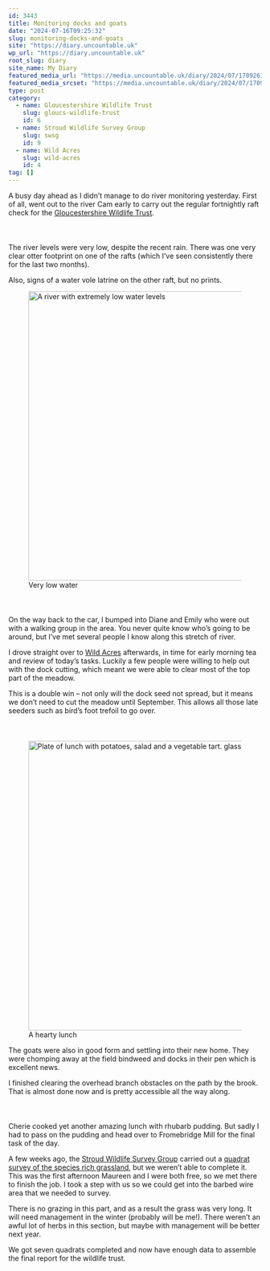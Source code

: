 ```yaml
---
id: 3443
title: Monitoring docks and goats
date: "2024-07-16T09:25:32"
slug: monitoring-docks-and-goats
site: "https://diary.uncountable.uk"
wp_url: "https://diary.uncountable.uk"
root_slug: diary
site_name: My Diary
featured_media_url: "https://media.uncountable.uk/diary/2024/07/17092619/IMG20240716111612.webp"
featured_media_srcset: "https://media.uncountable.uk/diary/2024/07/17092619/IMG20240716111612-300x169.webp 300w, https://media.uncountable.uk/diary/2024/07/17092619/IMG20240716111612-1024x576.webp 1024w, https://media.uncountable.uk/diary/2024/07/17092619/IMG20240716111612-150x150.webp 150w, https://media.uncountable.uk/diary/2024/07/17092619/IMG20240716111612-640x360.webp 640w, https://media.uncountable.uk/diary/2024/07/17092619/IMG20240716111612.webp 2000w"
type: post
category:
  - name: Gloucestershire Wildlife Trust
    slug: gloucs-wildlife-trust
    id: 6
  - name: Stroud Wildlife Survey Group
    slug: swsg
    id: 9
  - name: Wild Acres
    slug: wild-acres
    id: 4
tag: []
---
```



<p>A busy day ahead as I didn&#8217;t manage to do river monitoring yesterday.  First of all, went out to the river Cam early to carry out the regular fortnightly raft check for the <a href="https://www.gloucestershirewildlifetrust.co.uk/volunteer">Gloucestershire Wildlife Trust</a>.</p>


<style>.kb-row-layout-id3443_b81874-98 > .kt-row-column-wrap{align-content:start;}:where(.kb-row-layout-id3443_b81874-98 > .kt-row-column-wrap) > .wp-block-kadence-column{justify-content:start;}.kb-row-layout-id3443_b81874-98 > .kt-row-column-wrap{column-gap:var(--global-kb-gap-md, 2rem);row-gap:var(--global-kb-gap-md, 2rem);padding-top:var(--global-kb-spacing-sm, 1.5rem);padding-bottom:var(--global-kb-spacing-sm, 1.5rem);grid-template-columns:repeat(2, minmax(0, 1fr));}.kb-row-layout-id3443_b81874-98 > .kt-row-layout-overlay{opacity:0.30;}@media all and (max-width: 1024px){.kb-row-layout-id3443_b81874-98 > .kt-row-column-wrap{grid-template-columns:repeat(2, minmax(0, 1fr));}}@media all and (max-width: 767px){.kb-row-layout-id3443_b81874-98 > .kt-row-column-wrap{grid-template-columns:minmax(0, 1fr);}.kb-row-layout-id3443_b81874-98 > .kt-row-column-wrap > .wp-block-kadence-column:nth-of-type(1){order:2;}.kb-row-layout-id3443_b81874-98 > .kt-row-column-wrap > .wp-block-kadence-column:nth-of-type(2){order:1;}.kb-row-layout-id3443_b81874-98 > .kt-row-column-wrap > .wp-block-kadence-column:nth-of-type(3){order:12;}.kb-row-layout-id3443_b81874-98 > .kt-row-column-wrap > .wp-block-kadence-column:nth-of-type(4){order:11;}.kb-row-layout-id3443_b81874-98 > .kt-row-column-wrap > .wp-block-kadence-column:nth-of-type(5){order:22;}.kb-row-layout-id3443_b81874-98 > .kt-row-column-wrap > .wp-block-kadence-column:nth-of-type(6){order:21;}.kb-row-layout-id3443_b81874-98 > .kt-row-column-wrap > .wp-block-kadence-column:nth-of-type(7){order:32;}.kb-row-layout-id3443_b81874-98 > .kt-row-column-wrap > .wp-block-kadence-column:nth-of-type(8){order:31;}}</style><div class="kb-row-layout-wrap kb-row-layout-id3443_b81874-98 alignnone wp-block-kadence-rowlayout"><div class="kt-row-column-wrap kt-has-2-columns kt-row-layout-equal kt-tab-layout-inherit kt-mobile-layout-row kt-row-valign-top">
<style>.kadence-column3443_e90b72-c6 > .kt-inside-inner-col,.kadence-column3443_e90b72-c6 > .kt-inside-inner-col:before{border-top-left-radius:0px;border-top-right-radius:0px;border-bottom-right-radius:0px;border-bottom-left-radius:0px;}.kadence-column3443_e90b72-c6 > .kt-inside-inner-col{column-gap:var(--global-kb-gap-sm, 1rem);}.kadence-column3443_e90b72-c6 > .kt-inside-inner-col{flex-direction:column;}.kadence-column3443_e90b72-c6 > .kt-inside-inner-col > .aligncenter{width:100%;}.kadence-column3443_e90b72-c6 > .kt-inside-inner-col:before{opacity:0.3;}.kadence-column3443_e90b72-c6{position:relative;}@media all and (max-width: 1024px){.kadence-column3443_e90b72-c6 > .kt-inside-inner-col{flex-direction:column;justify-content:center;}}@media all and (max-width: 767px){.kadence-column3443_e90b72-c6 > .kt-inside-inner-col{flex-direction:column;justify-content:center;}}</style>
<div class="wp-block-kadence-column kadence-column3443_e90b72-c6"><div class="kt-inside-inner-col">
<p>The river levels were very low, despite the recent rain.  There was one very clear otter footprint on one of the rafts (which I&#8217;ve seen consistently there for the last two months).  </p>



<p>Also, signs of a water vole latrine on the other raft, but no prints.</p>
</div></div>


<style>.kadence-column3443_e54e04-98 > .kt-inside-inner-col,.kadence-column3443_e54e04-98 > .kt-inside-inner-col:before{border-top-left-radius:0px;border-top-right-radius:0px;border-bottom-right-radius:0px;border-bottom-left-radius:0px;}.kadence-column3443_e54e04-98 > .kt-inside-inner-col{column-gap:var(--global-kb-gap-sm, 1rem);}.kadence-column3443_e54e04-98 > .kt-inside-inner-col{flex-direction:column;}.kadence-column3443_e54e04-98 > .kt-inside-inner-col > .aligncenter{width:100%;}.kadence-column3443_e54e04-98 > .kt-inside-inner-col:before{opacity:0.3;}.kadence-column3443_e54e04-98{position:relative;}@media all and (max-width: 1024px){.kadence-column3443_e54e04-98 > .kt-inside-inner-col{flex-direction:column;justify-content:center;}}@media all and (max-width: 767px){.kadence-column3443_e54e04-98 > .kt-inside-inner-col{flex-direction:column;justify-content:center;}}</style>
<div class="wp-block-kadence-column kadence-column3443_e54e04-98"><div class="kt-inside-inner-col">
<figure class="wp-block-image size-large"><img loading="lazy" decoding="async" width="1024" height="576" src="https://media.uncountable.uk/diary/2024/07/17092618/IMG20240716085909-1024x576.webp" alt="A river with extremely low water levels" class="wp-image-3445" srcset="https://media.uncountable.uk/diary/2024/07/17092618/IMG20240716085909-1024x576.webp 1024w, https://media.uncountable.uk/diary/2024/07/17092618/IMG20240716085909-300x169.webp 300w, https://media.uncountable.uk/diary/2024/07/17092618/IMG20240716085909-640x360.webp 640w, https://media.uncountable.uk/diary/2024/07/17092618/IMG20240716085909.webp 2000w" sizes="auto, (max-width: 1024px) 100vw, 1024px" /><figcaption class="wp-element-caption">Very low water</figcaption></figure>
</div></div>

</div></div>


<p>On the way back to the car, I bumped into Diane and Emily who were out with a walking group in the area. You never quite know who&#8217;s going to be around, but I&#8217;ve met several people I know along this stretch of river.</p>



<p>I drove straight over to <a href="https://wildacres.org.uk/">Wild Acres</a> afterwards, in time for early morning tea and review of today&#8217;s tasks. Luckily a few people were willing to help out with the dock cutting, which meant we were able to clear most of the top part of the meadow.</p>



<p>This is a double win &#8211; not only will the dock seed not spread, but it means we don&#8217;t need to cut the meadow until September.  This allows all those late seeders such as bird&#8217;s foot trefoil to go over.</p>


<style>.kb-row-layout-id3443_d8b90f-54 > .kt-row-column-wrap{align-content:start;}:where(.kb-row-layout-id3443_d8b90f-54 > .kt-row-column-wrap) > .wp-block-kadence-column{justify-content:start;}.kb-row-layout-id3443_d8b90f-54 > .kt-row-column-wrap{column-gap:var(--global-kb-gap-md, 2rem);row-gap:var(--global-kb-gap-md, 2rem);padding-top:var(--global-kb-spacing-sm, 1.5rem);padding-bottom:var(--global-kb-spacing-sm, 1.5rem);grid-template-columns:repeat(2, minmax(0, 1fr));}.kb-row-layout-id3443_d8b90f-54 > .kt-row-layout-overlay{opacity:0.30;}@media all and (max-width: 1024px){.kb-row-layout-id3443_d8b90f-54 > .kt-row-column-wrap{grid-template-columns:repeat(2, minmax(0, 1fr));}}@media all and (max-width: 767px){.kb-row-layout-id3443_d8b90f-54 > .kt-row-column-wrap{grid-template-columns:minmax(0, 1fr);}}</style><div class="kb-row-layout-wrap kb-row-layout-id3443_d8b90f-54 alignnone wp-block-kadence-rowlayout"><div class="kt-row-column-wrap kt-has-2-columns kt-row-layout-equal kt-tab-layout-inherit kt-mobile-layout-row kt-row-valign-top">
<style>.kadence-column3443_685f6d-c8 > .kt-inside-inner-col,.kadence-column3443_685f6d-c8 > .kt-inside-inner-col:before{border-top-left-radius:0px;border-top-right-radius:0px;border-bottom-right-radius:0px;border-bottom-left-radius:0px;}.kadence-column3443_685f6d-c8 > .kt-inside-inner-col{column-gap:var(--global-kb-gap-sm, 1rem);}.kadence-column3443_685f6d-c8 > .kt-inside-inner-col{flex-direction:column;}.kadence-column3443_685f6d-c8 > .kt-inside-inner-col > .aligncenter{width:100%;}.kadence-column3443_685f6d-c8 > .kt-inside-inner-col:before{opacity:0.3;}.kadence-column3443_685f6d-c8{position:relative;}@media all and (max-width: 1024px){.kadence-column3443_685f6d-c8 > .kt-inside-inner-col{flex-direction:column;justify-content:center;}}@media all and (max-width: 767px){.kadence-column3443_685f6d-c8 > .kt-inside-inner-col{flex-direction:column;justify-content:center;}}</style>
<div class="wp-block-kadence-column kadence-column3443_685f6d-c8"><div class="kt-inside-inner-col">
<figure class="wp-block-image size-large"><img loading="lazy" decoding="async" width="1024" height="576" src="https://media.uncountable.uk/diary/2024/07/17092620/IMG20240716131705-1024x576.webp" alt="Plate of lunch with potatoes, salad and a vegetable tart. glass of water in background" class="wp-image-3447" srcset="https://media.uncountable.uk/diary/2024/07/17092620/IMG20240716131705-1024x576.webp 1024w, https://media.uncountable.uk/diary/2024/07/17092620/IMG20240716131705-300x169.webp 300w, https://media.uncountable.uk/diary/2024/07/17092620/IMG20240716131705-640x360.webp 640w, https://media.uncountable.uk/diary/2024/07/17092620/IMG20240716131705.webp 2000w" sizes="auto, (max-width: 1024px) 100vw, 1024px" /><figcaption class="wp-element-caption">A hearty lunch</figcaption></figure>
</div></div>


<style>.kadence-column3443_6b4912-60 > .kt-inside-inner-col,.kadence-column3443_6b4912-60 > .kt-inside-inner-col:before{border-top-left-radius:0px;border-top-right-radius:0px;border-bottom-right-radius:0px;border-bottom-left-radius:0px;}.kadence-column3443_6b4912-60 > .kt-inside-inner-col{column-gap:var(--global-kb-gap-sm, 1rem);}.kadence-column3443_6b4912-60 > .kt-inside-inner-col{flex-direction:column;}.kadence-column3443_6b4912-60 > .kt-inside-inner-col > .aligncenter{width:100%;}.kadence-column3443_6b4912-60 > .kt-inside-inner-col:before{opacity:0.3;}.kadence-column3443_6b4912-60{position:relative;}@media all and (max-width: 1024px){.kadence-column3443_6b4912-60 > .kt-inside-inner-col{flex-direction:column;justify-content:center;}}@media all and (max-width: 767px){.kadence-column3443_6b4912-60 > .kt-inside-inner-col{flex-direction:column;justify-content:center;}}</style>
<div class="wp-block-kadence-column kadence-column3443_6b4912-60"><div class="kt-inside-inner-col">
<p>The goats were also in good form and settling into their new home.  They were chomping away at the field bindweed and docks in their pen which is excellent news.</p>



<p>I finished clearing the overhead branch obstacles on the path by the brook. That is almost done now and is pretty accessible all the way along.</p>
</div></div>

</div></div>


<p>Cherie cooked yet another amazing lunch with rhubarb pudding.  But sadly I had to pass on the pudding and head over to Fromebridge Mill for the final task of the day.</p>



<p>A few weeks ago, the <a href="https://stroudwildlifesurvey.org.uk">Stroud Wildlife Survey Group</a> carried out a <a href="https://diary.uncountable.uk/2024/06/a-corky-fruited-day/" data-type="post" data-id="3397">quadrat survey of the species rich grassland</a>, but we weren&#8217;t able to complete it.  This was the first afternoon Maureen and I were both free, so we met there to finish the job.  I took a step with us so we could get into the barbed wire area that we needed to survey.</p>



<p>There is no grazing in this part, and as a result the grass was very long.  It will need management in the winter (probably will be me!).  There weren&#8217;t an awful lot of herbs in this section, but maybe with management will be better next year.</p>



<p>We got seven quadrats completed and now have enough data to assemble the final report for the wildlife trust.</p>
